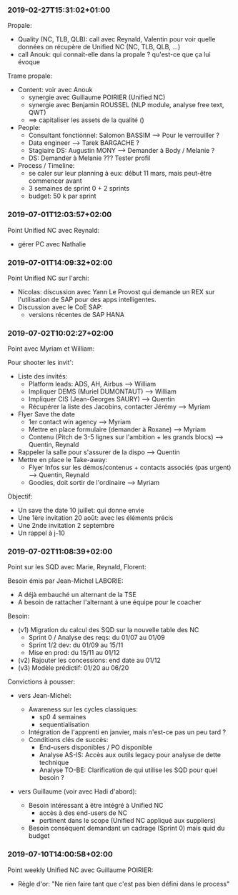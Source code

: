 
### 2019-02-27T15:31:02+01:00

Propale:
- Quality (NC, TLB, QLB): call avec Reynald, Valentin pour voir quelle données on récupère de Unified NC (NC, TLB, QLB, ...)
- call Anouk: qui connait-elle dans la propale ? qu'est-ce que ça lui évoque

Trame propale:
- Content: voir avec Anouk
  - synergie avec Guillaume POIRIER (Unified NC)
  - synergie avec Benjamin ROUSSEL (NLP module, analyse free text, QWT)
  - ==> capitaliser les assets de la qualité ()
- People:
  - Consultant fonctionnel: Salomon BASSIM --> Pour le verrouiller ?
  - Data engineer --> Tarek BARGACHE ?
  - Stagiaire DS: Augustin MONY --> Demander à Body / Melanie ?
  - DS: Demander à Melanie ??? Tester profil
- Process / Timeline:
  - se caler sur leur planning à eux: début 11 mars, mais peut-être commencer avant
  - 3 semaines de sprint 0 + 2 sprints
  - budget: 50 k par sprint

### 2019-07-01T12:03:57+02:00

Point Unified NC avec Reynald:
- gérer PC avec Nathalie

### 2019-07-01T14:09:32+02:00

Point Unified NC sur l'archi:
- Nicolas: discussion avec Yann Le Provost qui demande un REX sur l'utilisation de SAP pour des apps intelligentes.
- Discussion avec le CoE SAP:
  - versions récentes de SAP HANA

### 2019-07-02T10:02:27+02:00

Point avec Myriam et William:

Pour shooter les invit':
- Liste des invités:
  - Platform leads: ADS, AH, Airbus --> William
  - Impliquer DEMS (Muriel DUMONTAUT) --> William
  - Impliquer CIS (Jean-Georges SAURY) --> Quentin
  - Récupérer la liste des Jacobins, contacter Jérémy --> Myriam
- Flyer Save the date
  - 1er contact win agency --> Myriam
  - Mettre en place formulaire (demander à Roxane) --> Myriam
  - Contenu (Pitch de 3-5 lignes sur l'ambition + les grands blocs) --> Quentin, Reynald
- Rappeler la salle pour s'assurer de la dispo --> Quentin
- Mettre en place le Take-away:
  - Flyer Infos sur les démos/contenus + contacts associés (pas urgent) --> Quentin, Reynald
  - Goodies, doit sortir de l'ordinaire --> Myriam

Objectif:
- Un save the date 10 juillet: qui donne envie
- Une 1ère invitation 20 août: avec les éléments précis
- Une 2nde invitation 2 septembre
- Un rappel à j-10

### 2019-07-02T11:08:39+02:00

Point sur les SQD avec Marie, Reynald, Florent:

Besoin émis par Jean-Michel LABORIE:
- A déjà embauché un alternant de la TSE
- A besoin de rattacher l'alternant à une équipe pour le coacher

Besoin:
- (v1) Migration du calcul des SQD sur la nouvelle table des NC
  - Sprint 0 / Analyse des reqs: du 01/07 au 01/09
  - Sprint 1/2 dev: du 01/09 au 15/11
  - Mise en prod: du 15/11 au 01/12
- (v2) Rajouter les concessions: end date au 01/12
- (v3) Modèle prédictif: 01/20 au 06/20

Convictions à pousser:

- vers Jean-Michel:
  - Awareness sur les cycles classiques:
    - sp0 4 semaines
    - sequentialisation
  - Intégration de l'apprenti en janvier, mais n'est-ce pas un peu tard ?
  - Conditions clés de succès:
    - End-users disponibles / PO disponible
    - Analyse AS-IS: Accès aux outils legacy pour analyse de dette technique
    - Analyse TO-BE: Clarification de qui utilise les SQD pour quel besoin ?

- vers Guillaume (voir avec Hadi d'abord):
  - Besoin intéressant à être intégré à Unified NC
    - accès à des end-users de NC
    - pertinent dans le scope (Unified NC appliqué aux suppliers)
  - Besoin conséquent demandant un cadrage (Sprint 0) mais quid du budget

### 2019-07-10T14:00:58+02:00

Point weekly Unified NC avec Guillaume POIRIER:
- Règle d'or: "Ne rien faire tant que c'est pas bien défini dans le process"
